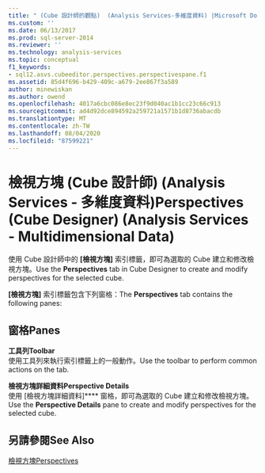 ```yaml
---
title: " (Cube 設計師的觀點)  (Analysis Services-多維度資料) |Microsoft Docs"
ms.custom: ''
ms.date: 06/13/2017
ms.prod: sql-server-2014
ms.reviewer: ''
ms.technology: analysis-services
ms.topic: conceptual
f1_keywords:
- sql12.asvs.cubeeditor.perspectives.perspectivespane.f1
ms.assetid: 85d4f696-b429-409c-a679-2ee867f3a589
author: minewiskan
ms.author: owend
ms.openlocfilehash: 4017a6cbc086e8ec23f9d040ac1b1cc23c66c913
ms.sourcegitcommit: ad4d92dce894592a259721a1571b1d8736abacdb
ms.translationtype: MT
ms.contentlocale: zh-TW
ms.lasthandoff: 08/04/2020
ms.locfileid: "87599221"
---
```

# <a name="perspectives-cube-designer-analysis-services---multidimensional-data"></a><span data-ttu-id="234b8-102">檢視方塊 (Cube 設計師) (Analysis Services - 多維度資料)</span><span class="sxs-lookup"><span data-stu-id="234b8-102">Perspectives (Cube Designer) (Analysis Services - Multidimensional Data)</span></span>
  <span data-ttu-id="234b8-103">使用 Cube 設計師中的 **[檢視方塊]** 索引標籤，即可為選取的 Cube 建立和修改檢視方塊。</span><span class="sxs-lookup"><span data-stu-id="234b8-103">Use the **Perspectives** tab in Cube Designer to create and modify perspectives for the selected cube.</span></span>  
  
 <span data-ttu-id="234b8-104">**[檢視方塊]** 索引標籤包含下列窗格：</span><span class="sxs-lookup"><span data-stu-id="234b8-104">The **Perspectives** tab contains the following panes:</span></span>  
  
## <a name="panes"></a><span data-ttu-id="234b8-105">窗格</span><span class="sxs-lookup"><span data-stu-id="234b8-105">Panes</span></span>  
 <span data-ttu-id="234b8-106">**工具列**</span><span class="sxs-lookup"><span data-stu-id="234b8-106">**Toolbar**</span></span>  
 <span data-ttu-id="234b8-107">使用工具列來執行索引標籤上的一般動作。</span><span class="sxs-lookup"><span data-stu-id="234b8-107">Use the toolbar to perform common actions on the tab.</span></span>  
  
 <span data-ttu-id="234b8-108">**檢視方塊詳細資料**</span><span class="sxs-lookup"><span data-stu-id="234b8-108">**Perspective Details**</span></span>  
 <span data-ttu-id="234b8-109">使用 [檢視方塊詳細資料]\*\*\*\* 窗格，即可為選取的 Cube 建立和修改檢視方塊。</span><span class="sxs-lookup"><span data-stu-id="234b8-109">Use the **Perspective Details** pane to create and modify perspectives for the selected cube.</span></span>  
  
## <a name="see-also"></a><span data-ttu-id="234b8-110">另請參閱</span><span class="sxs-lookup"><span data-stu-id="234b8-110">See Also</span></span>  
 [<span data-ttu-id="234b8-111">檢視方塊</span><span class="sxs-lookup"><span data-stu-id="234b8-111">Perspectives</span></span>](multidimensional-models-olap-logical-cube-objects/perspectives.md)  
  
  
